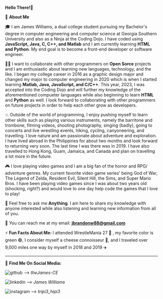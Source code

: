 

**Hello There!**👋

🚀 **About Me**

🎓 I am James Williams, a dual college student pursuing my Bachelor's degree in computer engineering and computer science at Georgia Southern University and also as a Ninja at the Coding Dojo. I have coded using **JavaScript, Java, C, C++, and Matlab** and I am currently learning **HTML and Python**. My end goal is to become a front-end developer or software engineer.

👨‍💻 I want to collaborate with other programmers on **Open Sorce** projects and I am enthusiastic about learning new languages, technology, and the like. I began my college career in 2016 as a graphic design major and changed my major to computer engineering in 2020 which is when I started learning **Matlab, Java, JavaScript, and C/C++**. This year, 2023, I was accepted into the Coding Dojo and will further my knowledge of the aforementioned compueter languages while also beginning to learn **HTML** and **Python** as well. I look forward to collaborating with other programmers on future projects in order to help each other grow as developers.

💥 Outside of the world of programming, I enjoy pushing myself to learn other skills such as playing various instruments, namely the barritone and trombone, filming videos, shooting photography, singing (badly), going to concerts and live wrestling events, hiking, cycling, canyoneering, and travelling. I love nature and am passionate about adventure and exploration. I have lived abroad in the Philippines for about two months and look forward to returning very soon. The last time I was there was in 2019. I have also travelled to Hong Kong, Guam, Jamaica, and Canada and plan on travelling a lot more in the future.

🎮 I love playing video games and I am a big fan of the horror and RPG/ adventure genres. My current favorite video game series' being God of War, The Legend of Zelda, Resident Evil, Silent Hill, the Sims, and Super Mario Bros. I have been playing video games since I was about two years old (shocking, right?) and would love to one day help code the games that I love to play!

💬 Feel free to ask me **Anything**. I am here to share my knowledge with anyone interested while also listening and learning new information from all of you.

📩 You can reach me at my email: **jbrandonw88@gmail.com**

⚡️ **Fun Facts About Me:** I attended WrestleMania 27 🤼 , my favorite color is green 🟢, I consider myself a cheese connoisseur 🧀, and I traveled over 9,000 miles one way by myself in 2018 and 2019 ✈️

--------------------------------------------------------------------------------------------

📲 **Find Me On Social Media:**

![github](https://img.shields.io/badge/GitHub-181717?style=for-the-badge&logo=GitHub&logoColor=white)      -->  *theJames-CE*

![linkedin](https://img.shields.io/badge/LinkedIn-0A66C2?style=for-the-badge&logo=LinkedIn&logoColor=blue)      -->  *James Williams*

![instagram](https://img.shields.io/badge/Instagram-E4405F?style=for-the-badge&logo=Instagram&logoColor=red)      -->  *tripi3_hipi3*

